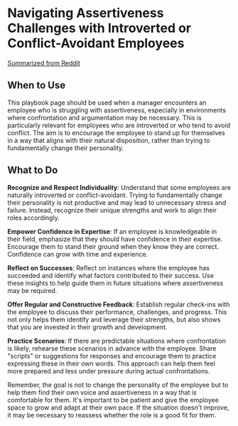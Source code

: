 # Navigating Assertiveness Challenges with Introverted or Conflict-Avoidant Employees

[Summarized from Reddit](https://www.reddit.com/r/managers/comments/143gd30/has_anyone_successfully_made_an_employee_more/)

## When to Use
This playbook page should be used when a manager encounters an employee who is struggling with assertiveness, especially in environments where confrontation and argumentation may be necessary. This is particularly relevant for employees who are introverted or who tend to avoid conflict. The aim is to encourage the employee to stand up for themselves in a way that aligns with their natural disposition, rather than trying to fundamentally change their personality.

## What to Do

**Recognize and Respect Individuality**: Understand that some employees are naturally introverted or conflict-avoidant. Trying to fundamentally change their personality is not productive and may lead to unnecessary stress and failure. Instead, recognize their unique strengths and work to align their roles accordingly​.

**Empower Confidence in Expertise**: If an employee is knowledgeable in their field, emphasize that they should have confidence in their expertise. Encourage them to stand their ground when they know they are correct. Confidence can grow with time and experience​.

**Reflect on Successes**: Reflect on instances where the employee has succeeded and identify what factors contributed to their success. Use these insights to help guide them in future situations where assertiveness may be required​​.

**Offer Regular and Constructive Feedback**: Establish regular check-ins with the employee to discuss their performance, challenges, and progress. This not only helps them identify and leverage their strengths, but also shows that you are invested in their growth and development​​.

**Practice Scenarios**: If there are predictable situations where confrontation is likely, rehearse these scenarios in advance with the employee. Share "scripts" or suggestions for responses and encourage them to practice expressing these in their own words. This approach can help them feel more prepared and less under pressure during actual confrontations​​.

Remember, the goal is not to change the personality of the employee but to help them find their own voice and assertiveness in a way that is comfortable for them. It's important to be patient and give the employee space to grow and adapt at their own pace. If the situation doesn't improve, it may be necessary to reassess whether the role is a good fit for them.